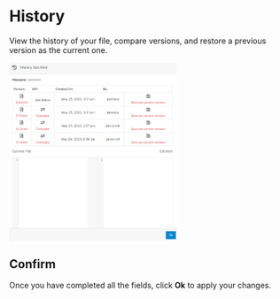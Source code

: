 # History
View the history of your file, compare versions, and restore a previous version as the current one.

<img src="../../../../images/history.png" alt="html files" style="width: 60%; display: block"></a>

## Confirm

Once you have completed all the fields, click **Ok** to apply your changes.